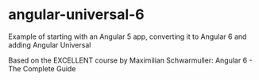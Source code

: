 # angular-universal-6
Example of starting with an Angular 5 app, converting it to Angular 6 and adding Angular Universal

Based on the EXCELLENT course by Maximilian Schwarmuller: Angular 6 - The Complete Guide
